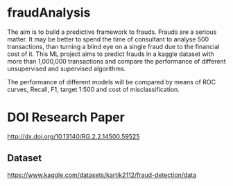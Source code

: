 # fraudAnalysis

The aim is to build a predictive framework to frauds. Frauds are a serious matter. It may be better to spend the time of consultant to analyse 500 transactions, than turning a blind eye on a single fraud due to the financial cost of it. This ML project aims to predict frauds in a kaggle dataset with more than 1,000,000 transactions and compare the performance of different unsupervised and supervised algorithms.

The performance of different models will be compared by means of ROC curves, Recall, F1, target 1:500 and cost of misclassification.

# DOI Research Paper
http://dx.doi.org/10.13140/RG.2.2.14500.59525

## Dataset
https://www.kaggle.com/datasets/kartik2112/fraud-detection/data


